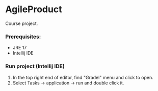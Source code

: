 # AgileProduct

Course project.

### Prerequisites:
- JRE 17
- Intellij IDE

### Run project (Intellij IDE)
1. In the top right end of editor, find "Gradel" menu and click to open.
2. Select Tasks -> application -> run and double click it.